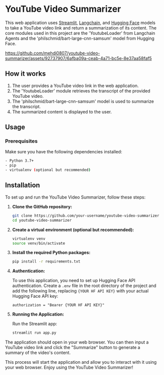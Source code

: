 # YouTube Video Summarizer

This web application uses [Streamlit](https://streamlit.io/), [Langchain](https://python.langchain.com/), and [Hugging Face](https://huggingface.co/) models to take a YouTube video link and return a summarization of its content. The core modules used in this project are the 'YoutubeLoader' from Langchain Agents and the 'philschmid/bart-large-cnn-samsum' model from Hugging Face.<br>

https://github.com/mehdi0807/youtube-video-summarizer/assets/92737907/6afba09a-ceab-4a71-bc5e-8e37aa58faf5



## How it works

1. The user provides a YouTube video link in the web application.
2. The 'YoutubeLoader' module retrieves the transcript of the provided YouTube video.
3. The 'philschmid/bart-large-cnn-samsum' model is used to summarize the transcript.
4. The summarized content is displayed to the user.

## Usage

### Prerequisites

Make sure you have the following dependencies installed:

```bash
- Python 3.7+
- pip
- virtualenv (optional but recommended)
```
## Installation

To set up and run the YouTube Video Summarizer, follow these steps:

1. **Clone the GitHub repository:**

    ```bash
    git clone https://github.com/your-username/youtube-video-summarizer.git
    cd youtube-video-summarizer
    ```

2. **Create a virtual environment (optional but recommended):**

    ```bash
    virtualenv venv
    source venv/bin/activate
    ```

3. **Install the required Python packages:**

    ```bash
    pip install -r requirements.txt
    ```

4. **Authentication:**

   To use this application, you need to set up Hugging Face API authentication. Create a `.env` file in the root directory of the project and add the following line, replacing `{YOUR HF API KEY}` with your actual Hugging Face API key:

    ```plaintext
    authorization = "Bearer {YOUR HF API KEY}"
    ```

5. **Running the Application:**

   Run the Streamlit app:

    ```bash
    streamlit run app.py
    ```

The application should open in your web browser. You can then input a YouTube video link and click the "Summarize" button to generate a summary of the video's content.

This process will start the application and allow you to interact with it using your web browser. Enjoy using the YouTube Video Summarizer!
